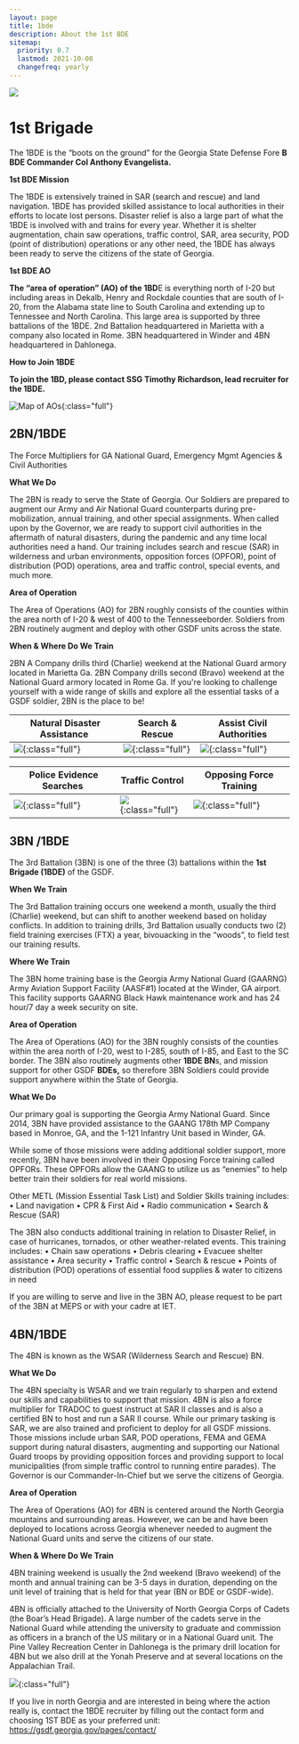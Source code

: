 ```yaml
---
layout: page
title: 1bde
description: About the 1st BDE
sitemap:
  priority: 0.7
  lastmod: 2021-10-08
  changefreq: yearly
---
```

![](/images/1bde-creat.png)

# 1st Brigade

The 1BDE is the “boots on the ground” for the Georgia State Defense Fore **B BDE Commander Col Anthony Evangelista.**

**1st BDE Mission**

The 1BDE is extensively trained in SAR (search and rescue) and land navigation.  1BDE has provided skilled assistance to local authorities in their efforts to locate lost persons. Disaster relief is also a large part of what the 1BDE is involved with and trains for every year. Whether it is shelter augmentation, chain saw operations, traffic control, SAR, area security, POD (point of distribution) operations or any other need, the 1BDE has always been ready to serve the citizens of the state of Georgia. 

**1st BDE AO**

**The “area of operation” (AO) of the 1BD**E is everything north of I-20 but including areas in Dekalb, Henry and Rockdale counties that are south of I-20, from the Alabama state line to South Carolina and extending up to Tennessee and North Carolina. This large area is supported by three battalions of the 1BDE. 2nd Battalion headquartered in Marietta with a company also located in Rome. 3BN headquartered in Winder and 4BN headquartered in Dahlonega. 

**How to Join 1BDE**

**To join the 1BD, please contact SSG Timothy Richardson, lead recruiter for the 1BDE.**

![Map of AOs](/images/picture1.png){:class="full"}

## 2BN/1BDE

The Force Multipliers for GA National Guard, Emergency Mgmt Agencies & Civil Authorities

**What We Do**

The 2BN is ready to serve the State of Georgia.  Our Soldiers are prepared to augment our Army and Air National Guard counterparts during pre-mobilization, annual training, and other special assignments.  When called upon by the Governor, we are ready to support civil authorities in the aftermath of natural disasters, during the pandemic and any time local authorities need a hand.  Our training includes search and rescue (SAR) in wilderness and urban environments, opposition forces (OPFOR), point of distribution (POD) operations, area and traffic control, special events, and much more.

**Area of Operation**

The Area of Operations (AO) for 2BN roughly consists of the counties within the area north of I-20 & west of 400 to the Tennesseeborder.  Soldiers from 2BN routinely augment and deploy with other GSDF units across the state.

**When & Where Do We Train**

2BN A Company drills third (Charlie) weekend at the National Guard armory located in Marietta Ga.  2BN Company drills second (Bravo) weekend at the National Guard armory located in Rome Ga.  If you're looking to challenge yourself with a wide range of skills and explore all the essential tasks of a GSDF soldier, 2BN is the place to be!

| ﻿ Natural Disaster Assistance           | Search & Rescue                           | Assist Civil Authorities                 |
| --------------------------------------- | ----------------------------------------- | ---------------------------------------- |
| ![](/images/topleft.png){:class="full"} | ![](/images/topmiddle.png){:class="full"} | ![](/images/topright.png){:class="full"} |

| ﻿ Police Evidence Searches                 | Traffic Control                              | Opposing Force Training                     |
| ------------------------------------------ | -------------------------------------------- | ------------------------------------------- |
| ![](/images/bottomleft.png){:class="full"} | ![](/images/bottommiddle.png){:class="full"} | ![](/images/bottomright.png){:class="full"} |

## 3BN /1BDE

The 3rd Battalion (3BN) is one of the three (3) battalions within the **1st Brigade (1BDE)** of the GSDF.

**When We Train**

The 3rd Battalion training occurs one weekend a month, usually the third (Charlie) weekend, but can shift to another weekend based on holiday conflicts. In addition to training drills, 3rd Battalion usually conducts two (2) field training exercises (FTX) a year, bivouacking in the “woods”, to field test our training results.

**Where We Train**

The 3BN home training base is the Georgia Army National Guard (GAARNG) Army Aviation Support Facility (AASF#1) located at the Winder, GA airport. This facility supports GAARNG Black Hawk maintenance work and has 24 hour/7 day a week security on site.

**Area of Operation**

The Area of Operations (AO) for the 3BN roughly consists of the counties within the area north of I-20, west to I-285, south of I-85, and East to the SC border. The 3BN also routinely augments other **1BDE BN**s, and mission support for other GSDF **BDEs,** so therefore 3BN Soldiers could provide support anywhere within the State of Georgia.

**What We Do**

Our primary goal is supporting the Georgia Army National Guard. Since 2014, 3BN have provided assistance to the GAANG 178th MP Company based in Monroe, GA, and the 1-121 Infantry Unit based in Winder, GA. 

While some of those missions were adding additional soldier support, more recently, 3BN have been involved in their Opposing Force training called OPFORs. These OPFORs allow the GAANG to utilize us as “enemies” to help better train their soldiers for real world missions.

Other METL (Mission Essential Task List) and Soldier Skills training includes:
•	Land navigation
•	CPR & First Aid
•	Radio communication
•	Search & Rescue (SAR)

The 3BN also conducts additional training in relation to Disaster Relief, in case of hurricanes, tornados, or other weather-related events. This training includes:
•	Chain saw operations
•	Debris clearing
•	Evacuee shelter assistance
•	Area security
•	Traffic control
•	Search & rescue
•	Points of distribution (POD) operations of essential food supplies & water to citizens in need

If you are willing to serve and live in the 3BN AO, please request to be part of the 3BN at MEPS or with your cadre at IET.

## 4BN/1BDE

The 4BN is known as the WSAR (Wilderness Search and Rescue) BN.

**What We Do**

The 4BN specialty is WSAR and we train regularly to sharpen and extend our skills and capabilities to support that mission.  4BN is also a force multiplier for TRADOC to guest instruct at SAR II classes and is also a certified BN to host and run a SAR II course.  While our primary tasking is SAR, we are also trained and proficient to deploy for all GSDF missions.  Those missions include urban SAR, POD operations, FEMA and GEMA support during natural disasters, augmenting and supporting our National Guard troops by providing opposition forces and providing support to local municipalities (from simple traffic control to running entire parades).  The Governor is our Commander-In-Chief but we serve the citizens of Georgia.

**Area of Operation**

The Area of Operations (AO) for 4BN is centered around the North Georgia mountains and surrounding areas.  However, we can be and have been deployed to locations across Georgia whenever needed to augment the National Guard units and serve the citizens of our state.  

**When & Where Do We Train**

4BN training weekend is usually the 2nd weekend (Bravo weekend) of the month and annual training can be 3-5 days in duration, depending on the unit level of training that is held for that year (BN or BDE or GSDF-wide).

4BN is officially attached to the University of North Georgia Corps of Cadets (the Boar’s Head Brigade).  A large number of the cadets serve in the National Guard while attending the university to graduate and commission as officers in a branch of the US military or in a National Guard unit.  The Pine Valley Recreation Center in Dahlonega is the primary drill location for 4BN but we also drill at the Yonah Preserve and at several locations on the Appalachian Trail.

![](/images/41.png){:class="full"}

If you live in north Georgia and are interested in being where the action really is, contact the 1BDE recruiter by filling out the contact form and choosing 1ST BDE as your preferred unit: <https://gsdf.georgia.gov/pages/contact/>